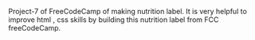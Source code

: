 Project-7 of FreeCodeCamp of making nutrition label. It is very helpful to improve html , css skills by building this nutrition label from FCC freeCodeCamp.
